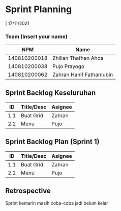 # Sprint Planning 
| 17/11/2021

### Team (Insert your name)
| NPM           | Name                    |
| ------------- |-------------------------|
| 140810200018  | Zhillan Thafhan Ahda    |
| 140810200038  | Pujo Prayogo            |
| 140810200062  | Zahran Hanif Fathamubin |

## Sprint Backlog Keseluruhan 
| ID  | Title/Desc  | Asignee | 
| --- | ----------  | ------- | 
| 1.1 | Buat Grid   | Zahran  | 
| 2.2 | Menu        | Pujo    | 

## Sprint Backlog Plan (Sprint 1)
| ID  | Title/Desc | Asignee | 
| --- | ---------- | ------- | 
| 1.1 | Buat Grid  | Zahran  | 
| 2.2 | Menu       | Pujo    | 

## Retrospective 

Sprint kemarin masih coba-coba jadi belum kelar